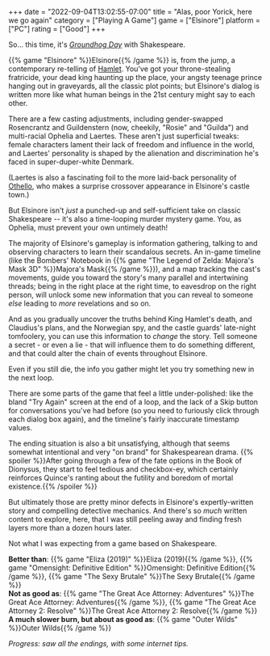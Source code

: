 +++
date = "2022-09-04T13:02:55-07:00"
title = "Alas, poor Yorick, here we go again"
category = ["Playing A Game"]
game = ["Elsinore"]
platform = ["PC"]
rating = ["Good"]
+++

So... this time, it's <i><a href="https://www.imdb.com/title/tt0107048/">Groundhog Day</a></i> with Shakespeare.

{{% game "Elsinore" %}}Elsinore{{% /game %}} is, from the jump, a contemporary re-telling of <a href="https://en.wikipedia.org/wiki/Hamlet">Hamlet</a>.  You've got your throne-stealing fratricide, your dead king haunting up the place, your angsty teenage prince hanging out in graveyards, all the classic plot points; but Elsinore's dialog is written more like what human beings in the 21st century might say to each other.

There are a few casting adjustments, including gender-swapped Rosencrantz and Guildenstern (now, cheekily, "Rosie" and "Guilda") and multi-racial Ophelia and Laertes.  These aren't just superficial tweaks: female characters lament their lack of freedom and influence in the world, and Laertes' personality is shaped by the alienation and discrimination he's faced in super-duper-white Denmark.

(Laertes is also a fascinating foil to the more laid-back personality of <a href="https://en.wikipedia.org/wiki/Othello_(character)">Othello</a>, who makes a surprise crossover appearance in Elsinore's castle town.)

But Elsinore isn't <i>just</i> a punched-up and self-sufficient take on classic Shakespeare -- it's also a time-looping murder mystery game.  You, as Ophelia, must prevent your own untimely death!

The majority of Elsinore's gameplay is information gathering, talking to and observing characters to learn their scandalous secrets.  An in-game timeline (like the Bombers' Notebook in {{% game "The Legend of Zelda: Majora's Mask 3D" %}}Majora's Mask{{% /game %}}), and a map tracking the cast's movements, guide you toward the story's many parallel and intertwining threads; being in the right place at the right time, to eavesdrop on the right person, will unlock some new information that you can reveal to someone <i>else</i> leading to <i>more</i> revelations and so on.

And as you gradually uncover the truths behind King Hamlet's death, and Claudius's plans, and the Norwegian spy, and the castle guards' late-night tomfoolery, you can use this information to <i>change</i> the story.  Tell someone a secret - or even a lie - that will influence them to do something different, and that could alter the chain of events throughout Elsinore.

Even if you still die, the info you gather might let you try something new in the next loop.

There are some parts of the game that feel a little under-polished: like the bland "Try Again" screen at the end of a loop, and the lack of a Skip button for conversations you've had before (so you need to furiously click through each dialog box again), and the timeline's fairly inaccurate timestamp values.

The ending situation is also a bit unsatisfying, although that seems somewhat intentional and very "on brand" for Shakespearean drama.  {{% spoiler %}}After going through a few of the fate options in the Book of Dionysus, they start to feel tedious and checkbox-ey, which certainly reinforces Quince's ranting about the futility and boredom of mortal existence.{{% /spoiler %}}

But ultimately those are pretty minor defects in Elsinore's expertly-written story and compelling detective mechanics.  And there's so <i>much</i> written content to explore, here, that I was still peeling away and finding fresh layers more than a dozen hours later.

Not what I was expecting from a game based on Shakespeare.

<b>Better than</b>: {{% game "Eliza (2019)" %}}Eliza (2019){{% /game %}}, {{% game "Omensight: Definitive Edition" %}}Omensight: Definitive Edition{{% /game %}}, {{% game "The Sexy Brutale" %}}The Sexy Brutale{{% /game %}}  
<b>Not as good as</b>: {{% game "The Great Ace Attorney: Adventures" %}}The Great Ace Attorney: Adventures{{% /game %}}, {{% game "The Great Ace Attorney 2: Resolve" %}}The Great Ace Attorney 2: Resolve{{% /game %}}  
<b>A much slower burn, but about as good as</b>: {{% game "Outer Wilds" %}}Outer Wilds{{% /game %}}

<i>Progress: saw all the endings, with some internet tips.</i>
